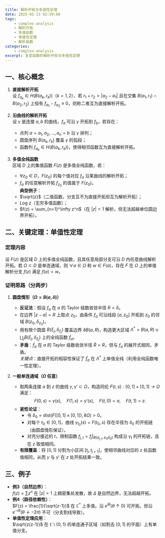 ```yaml
---
title: 解析开拓与多值性定理
date: 2025-05-13 02:59:08
tags:
    - complex-analysis
    - 解析开拓
    - 多值函数
    - 单值性定理
    - 解析函数
categories:
    - complex-analysis
excerpt: 复变函数的解析开拓与多值性定理
---
```


## **一、核心概念**
1. **直接解析开拓**  
   设 $f_{a_k} \in H(B(a_k, r_k))$（$k=1,2$），若 $r_1 + r_2 > |a_2 - a_1|$ 且在交集 $B(a_1, r_1) \cap B(a_2, r_2)$ 上恒有 $f_{a_1} - f_{a_2} \equiv 0$，则称二者互为直接解析开拓。

2. **沿曲线的解析开拓**  
   设 $\gamma$ 是连接 $a, b$ 的曲线，$f_a$ 可沿 $\gamma$ 开拓到 $f_b$，若存在：  
   - 点列 $a = a_1, a_2, \dots, a_n = b$ 沿 $\gamma$ 排列；  
   - 圆盘序列 $B(a_k, r_k)$ 覆盖 $\gamma$ 的弧段；  
   - 函数列 $f_{a_k} \in H(B(a_k, r_k))$，使得相邻函数互为直接解析开拓。

3. **多值全纯函数**  
   区域 $D$ 上的集值函数 $F(z)$ 是多值全纯函数，若：  
   - $\forall z_0 \in D$，$F(z_0)$ 的每个值对应 $f_a$ 沿某曲线的解析开拓；  
   - $f_a$ 的任意解析开拓 $f_{z_0}$ 的值属于 $F(z_0)$。  
   **典型例子**：  
   - $\sqrt{z}$（二值函数，分支互不为直接开拓但互为解析开拓）；  
   - $\text{Log } z$（无穷多值函数）；  
   - $f(z) = \sum_{n=1}^\infty z^n$（在 $|z|<1$ 解析，但无法超越单位圆边界开拓）。


## **二、关键定理：单值性定理**
### **定理内容**  
设 $F(z)$ 是区域 $D$ 上的多值全纯函数，且其任意局部分支可沿 $D$ 内任意曲线解析开拓。若 $\Omega \subset D$ 是单连通域，则 $\forall a \in \Omega$ 和 $w \in F(a)$，存在 $F$ 在 $\Omega$ 上的单值解析分支 $f(z)$ 满足 $f(a) = w$。

### **证明思路（分两步）**
1. **圆盘情形（$\Omega = B(a, \delta)$）**  
   - **反证法**：假设 $f_a$ 在 $a$ 的 Taylor 级数收敛半径 $R < \delta$。  
   - 在边界 $|z-a|=R$ 上取点 $z_0$，由条件 $f_a$ 可沿线段 $[a, z_0]$ 开拓到 $z_0$ 的邻域 $B(z_0, \delta_{z_0})$。  
   - 用有限个圆盘 $B(\xi_j, \delta_{\xi_j})$ 覆盖边界 $\partial B(a, R)$，构造更大区域 $\Lambda^* = B(a, R) \cup \bigcup_j B(\xi_j, \delta_{\xi_j})$ 上的全纯函数 $\widetilde{f}_a$。  
   - **矛盾**：$\widetilde{f}_a$ 在 $a$ 的 Taylor 级数收敛半径 $\tilde{R} > R$，但与 $f_a$ 的展开式相同，矛盾。  
   *关键点*：直接开拓的相容性保证了 $\widetilde{f}_a$ 在 $\Lambda^*$ 上单值全纯（利用全纯函数唯一性定理）。

2. **一般单连通域（$\Omega$ 任意）**  
   - 取两条连接 $a$ 到 $z$ 的曲线 $\gamma, \gamma' \subset \Omega$，构造同伦 $F(t,s): [0,1]\times[0,1] \to \Omega$ 满足：  
     $$
     F(0,s) = \gamma(s), \quad F(1,s) = \gamma'(s), \quad F(t,0) = a, \quad F(t,1) = z.
     $$  
   - **紧性论证**：  
     - 令 $\delta_0 = \text{dist}(F([0,1]\times[0,1]), \partial \Omega) > 0$。  
     - 对每个 $t_0 \in [0,1]$，曲线 $\gamma_{t_0}(s) = F(t_0, s)$ 存在半径为 $\delta_0$ 的开拓链（由圆盘情形保证）。  
     - 对充分接近的 $t$，限制函数 $f_{j,t} = f_j|_{B(a_{j,t}, \varepsilon_0 \delta_0)}$ 构成沿 $\gamma_t$ 的开拓链，且在 $z$ 取值相同。  
   - **有限覆盖**：将 $[0,1]$ 分割为小区间 $[t_j, t_{j+1}]$，使相邻曲线对应的 $z$ 处函数值相同，从而 $\gamma$ 与 $\gamma'$ 在 $z$ 处开拓结果一致。


## **三、例子**
- **例3（自然边界）**：  
  $f(z) = \sum z^n$ 在 $|z|=1$ 上稠密集处发散，故 $\Delta$ 是自然边界，无法超越开拓。  
- **例4（路径依赖性）**：  
  $F(z) = \frac{1}{\sqrt{z-1}}$ 在 $\mathbb{C}^*$ 上多值。沿 $e^{i\theta} (\theta \uparrow 0)$ 可开拓，但沿 $e^{-i\theta} (\theta \downarrow -2\pi)$ 不可（分支割线导致）。  
- **单值性定理应用**：  
  $\sqrt{z(z-1)}$ 在 $\mathbb{C} \setminus \{0,1\}$ 的单连通子区域（如割去 $[0,1]$ 的平面）上有单值分支。
